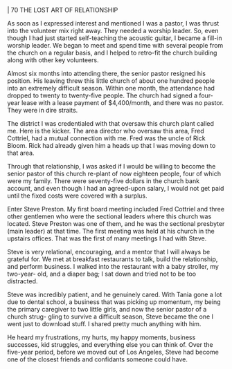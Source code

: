 | 70 THE LOST ART OF RELATIONSHIP

As soon as I expressed interest and mentioned I was a pastor, I was thrust
into the volunteer mix right away. They needed a worship leader. So, even though
I had just started self-teaching the acoustic guitar, I became a fill-in worship leader.
We began to meet and spend time with several people from the church on a regular
basis, and I helped to retro-fit the church building along with other key volunteers.

Almost six months into attending there, the senior pastor resigned his
position. His leaving threw this little church of about one hundred people into
an extremely difficult season. Within one month, the attendance had dropped to
twenty to twenty-five people. The church had signed a four-year lease with a lease
payment of $4,400/month, and there was no pastor. They were in dire straits.

The district I was credentialed with that oversaw this church plant called me.
Here is the kicker. The area director who oversaw this area, Fred Cottriel, had a
mutual connection with me. Fred was the uncle of Rick Bloom. Rick had already
given him a heads up that I was moving down to that area.

Through that relationship, I was asked if I would be willing to become the
senior pastor of this church re-plant of now eighteen people, four of which were
my family. There were seventy-five dollars in the church bank account, and even
though I had an agreed-upon salary, I would not get paid until the fixed costs were
covered with a surplus.

Enter Steve Preston.
My first board meeting included Fred Cottriel and three other gentlemen
who were the sectional leaders where this church was located. Steve Preston was
one of them, and he was the sectional presbyter (main leader) at that time. The
first meeting was held at his church in the upstairs offices. That was the first of
many meetings I had with Steve.

Steve is very relational, encouraging, and a mentor that I will always be
grateful for. We met at breakfast restaurants to talk, build the relationship, and
perform business. I walked into the restaurant with a baby stroller, my two-year-
old, and a diaper bag; I sat down and tried not to be too distracted.

Steve was incredibly patient, and he genuinely cared. With Tania gone a lot
due to dental school, a business that was picking up momentum, my being the
primary caregiver to two little girls, and now the senior pastor of a church strug-
gling to survive a difficult season, Steve became the one I went just to download
stuff. I shared pretty much anything with him.

He heard my frustrations, my hurts, my happy moments, business successes,
kid struggles, and everything else you can think of. Over the five-year period,
before we moved out of Los Angeles, Steve had become one of the closest friends
and confidants someone could have.